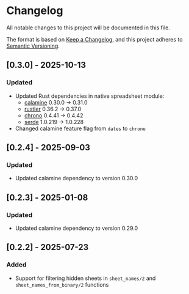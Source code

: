 # Changelog

All notable changes to this project will be documented in this file.

The format is based on [Keep a Changelog](https://keepachangelog.com/en/1.0.0/),
and this project adheres to [Semantic Versioning](https://semver.org/spec/v2.0.0.html).

## [0.3.0] - 2025-10-13

### Updated
- Updated Rust dependencies in native spreadsheet module:
  - [calamine](https://github.com/tafia/calamine/blob/master/CHANGELOG.md) 0.30.0 → 0.31.0
  - [rustler](https://github.com/rusterlium/rustler/blob/master/CHANGELOG.md) 0.36.2 → 0.37.0
  - [chrono](https://github.com/chronotope/chrono/blob/main/CHANGELOG.md) 0.4.41 → 0.4.42
  - [serde](https://github.com/serde-rs/serde/releases) 1.0.219 → 1.0.228
- Changed calamine feature flag from `dates` to `chrono`

## [0.2.4] - 2025-09-03

### Updated
- Updated calamine dependency to version 0.30.0

## [0.2.3] - 2025-01-08

### Updated
- Updated calamine dependency to version 0.29.0

## [0.2.2] - 2025-07-23

### Added
- Support for filtering hidden sheets in `sheet_names/2` and `sheet_names_from_binary/2` functions

